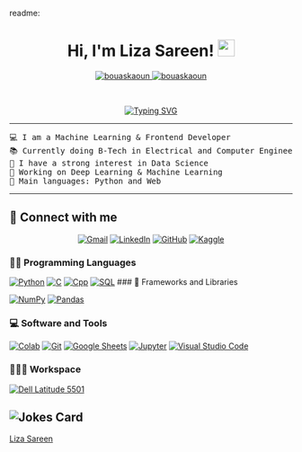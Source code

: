readme:
<h1 align="center">
Hi, I'm Liza Sareen!
	<a href="https://github.com/Liza-Sareen" target="_self">
		<img src="https://media.giphy.com/media/hvRJCLFzcasrR4ia7z/giphy.gif" width="30">
	</a>
</h1>
<p align="center">
	<a href="https://github.com/Liza-Sareen">
		<img src="https://komarev.com/ghpvc/?username=Liza-Sareen&label=Profile%20views&color=0e75b6&style=flat" alt="bouaskaoun" />
	</a>
	<a href="https://github.com/Bouaskaoun">
		<img src="https://img.shields.io/github/followers/Liza-Sareen?label=Followers" alt="bouaskaoun" />
	</a>
</p>
<br/>
<p align="center">
	<a href="https://git.io/typing-svg"><img src="https://readme-typing-svg.herokuapp.com?font=Fira+Code&pause=1000&width=435&lines=&emsp;&emsp;Budding+Software+Engineer%2C+TIET26%2C;&emsp;&emsp;&emsp;DS%2CDSA%2CML%2FDL+Enthusiast;&emsp;&emsp;Giving+My+Best+To+The+Society" alt="Typing SVG" /></a>
</p>
<hr>
<pre>
💻 I am a Machine Learning & Frontend Developer
📚 Currently doing B-Tech in Electrical and Computer Engineering from TIET 
📝 I have a strong interest in Data Science 
🔭 Working on Deep Learning & Machine Learning
🌟 Main languages: Python and Web
</pre>
<hr>


## 🤝 Connect with me
<p align="center">
	<a href="mailto:sareen.l@yahoo.com"><img img src="https://img.shields.io/badge/gmail-%23EA4335.svg?style=plastic&logo=gmail&logoColor=white" alt="Gmail"/></a>
	<a href="https://www.linkedin.com/in/liza-sareen-1907a2270/"><img src="https://img.shields.io/badge/linkedin-%230A66C2.svg?style=plastic&logo=linkedin&logoColor=white" alt="LinkedIn"/></a>
	<a href="https://github.com/Liza-Sareen"><img src="https://img.shields.io/badge/github-%23181717.svg?style=plastic&logo=github&logoColor=white" alt="GitHub"/></a>
	<a href="https://www.kaggle.com/lizasareen"><img src="https://img.shields.io/badge/kaggle-%230A66C2.svg?style=plastic&logo=kaggle&logoColor=white" alt="Kaggle"/></a>
</p>


### 👨‍💻 Programming Languages

<p>
    <a href="https://github.com/Liza-Sareen"><img alt="Python" src="https://img.shields.io/badge/Python%20-%2314354C.svg?logo=python&logoColor=white"></a>
    <a href="https://github.com/Liza-Sareen"><img alt="C" src="https://img.shields.io/badge/%20-%2314354C.svg?logo=C&logoColor=white"></a>
<a href="https://github.com/Liza-Sareen"><img alt="Cpp" src="https://img.shields.io/badge/Cpp%20-%2314354C.svg?logo=C++&logoColor=white"></a>
<a href="https://github.com/Liza-Sareen"><img alt="SQL" src="https://img.shields.io/badge/SQL%20-%2314354C.svg?logo=SQL&logoColor=white"></a>
### 🧰 Frameworks and Libraries

<p>
    <a href="https://github.com/Liza-Sareen"><img alt="NumPy" src="https://img.shields.io/badge/Numpy%20-%23013243.svg?logo=numpy&logoColor=white"></a>
    <a href="https://github.com/Liza-Sareen"><img alt="Pandas" src="https://img.shields.io/badge/Pandas%20-%23150458.svg?logo=pandas&logoColor=white"></a>
   </p>

### 💻 Software and Tools

<p>
    <a href="https://github.com/Liza-Sareen"><img alt="Colab" src="https://img.shields.io/badge/Colab-00b56a.svg?logo=google-colab&logoColor=white"></a>
    <a href="https://github.com/Liza-Sareen"><img alt="Git" src="https://img.shields.io/badge/Git%20-%23F05033.svg?logo=git&logoColor=white"></a>
    <a href="https://github.com/Liza-Sareen"><img alt="Google Sheets" src="https://img.shields.io/badge/Google%20Sheets%20-%2334A853.svg?logo=google%20sheets&logoColor=white"></a>
    <a href="https://github.com/Liza-Sareen"><img alt="Jupyter" src="https://img.shields.io/badge/Jupyter%20-%23F37626.svg?logo=Jupyter&logoColor=white"></a>
<!--     <a href="https://github.com/Bouaskaoun"><img alt="Postman" src="https://img.shields.io/badge/Postman-FF6C37?logo=postman&logoColor=white"></a> -->
    <a href="https://github.com/Liza-Sareen"><img alt="Visual Studio Code" src="https://img.shields.io/badge/Visual%20Studio%20Code-0078d7.svg?logo=visual-studio-code&logoColor=white"></a>
</p>

### 👨🏽‍💻 Workspace

<p>
    <a href="https://github.com/Eishkaran"><img alt="Dell Latitude 5501" src="https://img.shields.io/badge/DELL-Latitude-5501"></a>
</p>

![Jokes Card](https://readme-jokes.vercel.app/api?theme=solidBlue)
------
[Liza Sareen](https://github.com/Liza-Sareen)
